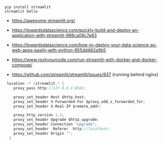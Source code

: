 ```
pip install streamlit
streamlit hello
```

- https://awesome-streamlit.org/
- https://towardsdatascience.com/quickly-build-and-deploy-an-application-with-streamlit-988ca08c7e83
- https://towardsdatascience.com/how-to-deploy-your-data-science-as-web-apps-easily-with-python-955dd462a9b5

- https://www.rockyourcode.com/run-streamlit-with-docker-and-docker-compose/
- https://github.com/streamlit/streamlit/issues/837 (running behind nginx)


```c
 location ~* /streamlit.* {
    proxy_pass http://127.0.0.1:8501;

    proxy_set_header Host $http_host;
    proxy_set_header X-Forwarded-For $proxy_add_x_forwarded_for;
    proxy_set_header X-Real-IP $remote_addr;

    proxy_http_version 1.1;
    proxy_set_header Upgrade $http_upgrade;
    proxy_set_header Connection "upgrade";
    proxy_set_header  Referer  http://localhost;
    proxy_set_header Origin "";
  }
```
